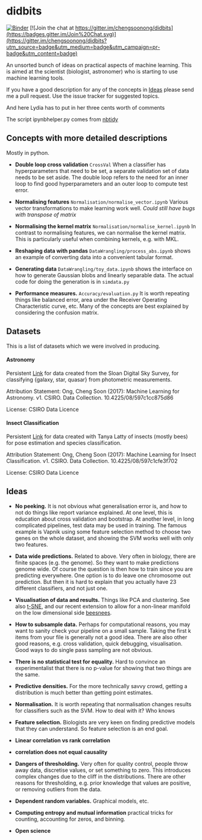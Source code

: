 # didbits

[![Binder](https://mybinder.org/badge_logo.svg)](https://mybinder.org/v2/gh/chengsoonong/didbits/master)
[![Join the chat at https://gitter.im/chengsoonong/didbits](https://badges.gitter.im/Join%20Chat.svg)](https://gitter.im/chengsoonong/didbits?utm_source=badge&utm_medium=badge&utm_campaign=pr-badge&utm_content=badge)

An unsorted bunch of ideas on practical aspects of machine
learning. This is aimed at the scientist (biologist, astronomer) who
is starting to use machine learning tools.

If you have a good description for any of the concepts in [Ideas](#ideas)
please send me a pull request.
Use the issue tracker for suggested topics.

And here Lydia has to put in her three cents worth of comments

The script ipynbhelper.py comes from [nbtidy](https://github.com/chengsoonong/nbtidy)

## Concepts with more detailed descriptions
Mostly in python.


- **Double loop cross validation** ```CrossVal``` When a classifier has hyperparameters that need to be set, a separate validation set of data needs to be set aside. The double loop refers to the need for an inner loop to find good hyperparameters and an outer loop to compute test error.

- **Normalising features** ```Normalisation/normalise_vector.ipynb```
  Various vector transformations to make learning work well. *Could
  still have bugs with transpose of matrix*

- **Normalising the kernel matrix** ```Normalisation/normalise_kernel.ipynb``` In contrast to
  normalising features, we can normalise the kernel matrix. This is
  particularly useful when combining kernels, e.g. with MKL.

- **Reshaping data with pandas** ```DataWrangling/process_abs.ipynb```
  shows an example of converting data into a convenient tabular format.

- **Generating data** ```DataWrangling/toy_data.ipynb```
  shows the interface on how to generate Gaussian blobs and linearly separable data.
  The actual code for doing the generation is in ```simdata.py```

- **Performance measures.** ```Accuracy/evaluation.py``` It is worth
  repeating things like balanced error, area under the Receiver Operating Characteristic curve, etc.
  Many of the concepts are best explained by considering the confusion matrix.

## Datasets

This is a list of datasets which we were involved in producing.

#### Astronomy

Persistent [Link](http://doi.org/10.4225/08/597c1cc875d86) for data created from
the Sloan Digital Sky Survey, for classifying {galaxy, star, quasar} from photometric
measurements.

Attribution Statement: Ong, Cheng Soon (2017): Machine Learning for Astronomy. v1. CSIRO.
Data Collection. 10.4225/08/597c1cc875d86

License: CSIRO Data Licence

#### Insect Classification

Persistent [Link](http://doi.org/10.4225/08/597c1cfe3f702) for data created with Tanya Latty
of insects (mostly bees) for pose estimation and species classification.

Attribution Statement: Ong, Cheng Soon (2017): Machine Learning for Insect Classification. v1. CSIRO. Data Collection. 10.4225/08/597c1cfe3f702

License: CSIRO Data Licence



## Ideas

- **No peeking.** It is not obvious what generalisation error is, and how to
not do things like report variance explained. At one level, this is
education about cross validation and bootstrap. At another level, in long
complicated pipelines, test data may be used in training. The famous
example is Vapnik using some feature selection method to choose two genes
on the whole dataset, and showing the SVM works well with only two
features.

- **Data wide predictions.** Related to above. Very often in biology, there
are finite spaces (e.g. the genome). So they want to make predictions
genome wide. Of course the question is then how to train since you are
predicting everywhere. One option is to do leave one chromosome out
prediction. But then it is hard to explain that you actually have 23
different classifiers, and not just one.

- **Visualisation of data and results.** Things like PCA and clustering.
See also [t-SNE](http://lvdmaaten.github.io/tsne/), and our recent extension
to allow for a non-linear manifold on the low dimensional side
[beesnees](https://github.com/chengsoonong/beesnees).

- **How to subsample data.** Perhaps for computational reasons, you may want to
sanity check your pipeline on a small sample. Taking the first k items
from your file is generally not a good idea. There are also other good
reasons, e.g. cross validation, quick debugging, visualisation. Good ways
to do single pass sampling are not obvious.

- **There is no statistical test for equality.** Hard to convince an
experimentalist that there is no p-value for showing that two things are
the same.

- **Predictive densities.** For the more technically savvy crowd, getting a
distribution is much better than getting point estimates.

- **Normalisation.** It is worth repeating that normalisation changes results for classifiers such as the SVM.
How to deal with it? Who knows

- **Feature selection.** Biologists are very keen on finding predictive models
that they can understand. So feature selection is an end goal.

- **Linear correlation vs rank correlation**

- **correlation does not equal causality**

- **Dangers of thresholding.** Very often for quality control, people throw
away data, discretise values, or set something to zero. This introduces
complex changes due to the cliff in the distributions. There are other
reasons for thresholding, e.g. prior knowledge that values are positive,
or removing outliers from the data.

- **Dependent random variables.** Graphical models, etc.

- **Computing entropy and mutual information** practical tricks for counting, accounting for zeros, and binning.

- **Open science**
